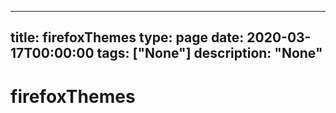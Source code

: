 
---
title: firefoxThemes
type: page
date: 2020-03-17T00:00:00
tags: ["None"]
description: "None"
---


# firefoxThemes
